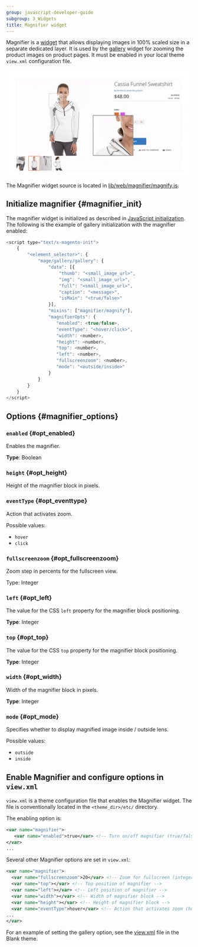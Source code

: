 ```yaml
---
group: javascript-developer-guide
subgroup: 3_Widgets
title: Magnifier widget
---
```


Magnifier is a [widget](https://glossary.magento.com/widget) that allows displaying images in 100% scaled size in a separate dedicated layer.
It is used by the [gallery](gallery.md) widget for zooming the product images on product pages. It must be enabled in your local theme `view.xml` configuration file.

![Magnifier widget](../../_images/javascript/magnifier-widget.png)

The Magnifier widget source is located in [lib/web/magnifier/magnify.js](https://github.com/magento/magento2/blob/2.4/lib/web/magnifier/magnify.js).

## Initialize magnifier {#magnifier_init}

The magnifier widget is initialized as described in [JavaScript initialization](../init.md#insert-a-js-component-in-a-phtml-template).
The following is the example of gallery initialization with the magnifier enabled:

```javascript
<script type="text/x-magento-init">
    {
        "<element_selector>": {
            "mage/gallery/gallery": {
                "data": [{
                    "thumb": "<small_image_url>",
                    "img": "<small_image_url>",
                    "full": "<small_image_url>",
                    "caption": "<message>",
                    "isMain": "<true/false>"
                }],
                "mixins": ["magnifier/magnify"],
                "magnifierOpts": {
                   "enabled": <true/false>,
                   "eventType": "<hover/click>",
                   "width": <number>,
                   "height": <number>,
                   "top": <number>,
                   "left": <number>,
                   "fullscreenzoom": <number>,
                   "mode": "<outside/inside>"
                }
            }
        }
    }
</script>
```

## Options {#magnifier_options}

### `enabled` {#opt_enabled}

Enables the magnifier.

**Type**: Boolean

### `height` {#opt_height}

Height of the magnifier block in pixels.

### `eventType` {#opt_eventtype}

Action that activates zoom.

Possible values:

*  `hover`
*  `click`

### `fullscreenzoom` {#opt_fullscreenzoom}

Zoom step in percents for the fullscreen view.

Type: Integer

### `left` {#opt_left}

The value for the CSS `left` property for the magnifier block positioning.

**Type**: Integer

### `top` {#opt_top}

The value for the CSS `top` property for the magnifier block positioning.

**Type**: Integer

### `width` {#opt_width}

Width of the magnifier block in pixels.

**Type**: Integer

### `mode` {#opt_mode}

Specifies whether to display magnified image inside / outside lens.

Possible values:

*  `outside`
*  `inside`

## Enable Magnifier and configure options in `view.xml`

 `view.xml` is a theme configuration file that enables the Magnifier widget. The file is conventionally located in the `<theme_dir>/etc/` directory.

The enabling option is:

```xml
<var name="magnifier">
   <var name="enabled">true</var> <!-- Turn on/off magnifier (true/false) -->
</var>
...
```

Several other Magnifier options are set in `view.xml`:

```xml
<var name="magnifier">
  <var name="fullscreenzoom">20</var> <!-- Zoom for fullscreen (integer) -->
  <var name="top"></var> <!-- Top position of magnifier -->
  <var name="left"></var> <!-- Left position of magnifier -->
  <var name="width"></var> <!-- Width of magnifier block -->
  <var name="height"></var> <!-- Height of magnifier block -->
  <var name="eventType">hover</var> <!-- Action that activates zoom (hover/click) -->
...
</var>
```

For an example of setting the gallery option, see the [view.xml](https://github.com/magento/magento2/blob/2.4/app/design/frontend/Magento/blank/etc/view.xml#L225) file in the Blank theme.

